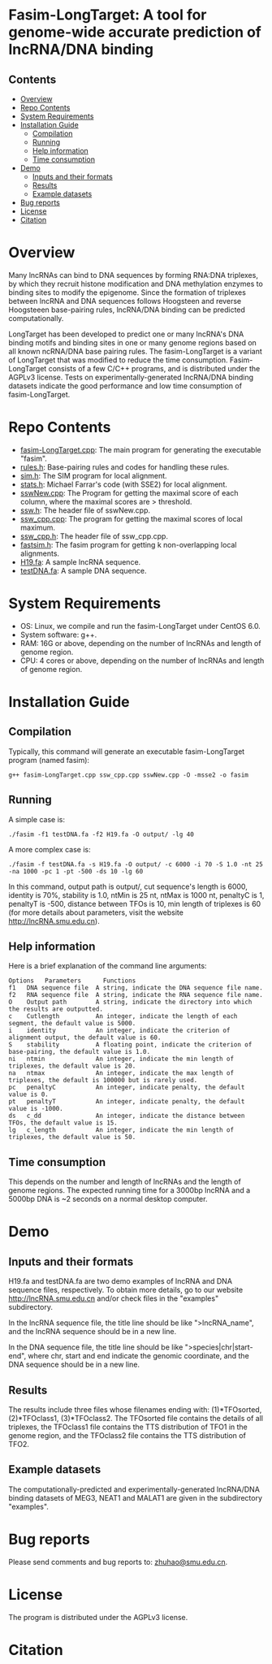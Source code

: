 # Fasim-LongTarget: A tool for genome-wide accurate prediction of lncRNA/DNA binding

## Contents

- [Overview](#overview)
- [Repo Contents](#repo-contents)
- [System Requirements](#system-requirements)
- [Installation Guide](#installation-guide)
    + [Compilation](#compilation)
    + [Running](#running)
    + [Help information](#help-information)
    + [Time consumption](#time-consumption)
- [Demo](#demo)
    + [Inputs and their formats](#inputs-and-their-formats)
    + [Results](#results)
    + [Example datasets](#example-datasets)
- [Bug reports](#bug-reports)
- [License](./LICENSE)
- [Citation](#citation)

# Overview
Many lncRNAs can bind to DNA sequences by forming RNA:DNA triplexes, by which they recruit histone modification and DNA methylation enzymes to binding sites to modify the epigenome. Since the formation of triplexes between lncRNA and DNA sequences follows Hoogsteen and reverse Hoogsteeen base-pairing rules, lncRNA/DNA binding can be predicted computationally.

LongTarget has been developed to predict one or many lncRNA's DNA binding motifs and binding sites in one or many genome regions based on all known ncRNA/DNA base pairing rules. The fasim-LongTarget is a variant of LongTarget that was modified to reduce the time consumption. Fasim-LongTarget consists of a few C/C++ programs, and is distributed under the AGPLv3 license. Tests on experimentally-generated lncRNA/DNA binding datasets indicate the good performance and low time consumption of fasim-LongTarget.

# Repo Contents
- [fasim-LongTarget.cpp](./fasim-LongTarget.cpp): The main program for generating the executable "fasim".
- [rules.h](./rules.h): Base-pairing rules and codes for handling these rules.
- [sim.h](./sim.h): The SIM program for local alignment.
- [stats.h](./stats.h): Michael Farrar's code (with SSE2) for local alignment.
- [sswNew.cpp](./sswNew.cpp): The Program for getting the maximal score of each column, where the maximal scores are > threshold.
- [ssw.h](./ssw.h): The header file of sswNew.cpp.
- [ssw_cpp.cpp](./ssw_cpp.cpp): The program for getting the maximal scores of local maximum.
- [ssw_cpp.h](./ssw_cpp.h): The header file of ssw_cpp.cpp.
- [fastsim.h](./fastsim.h): The fasim program for getting k non-overlapping local alignments.
- [H19.fa](./H19.fa):  A sample lncRNA sequence.  
- [testDNA.fa](./testDNA.fa): A sample DNA sequence. 

# System Requirements
- OS: Linux, we compile and run the fasim-LongTarget under CentOS 6.0. 
- System software:	g++.
- RAM: 16G or above, depending on the number of lncRNAs and length of genome region.
- CPU: 4 cores or above, depending on the number of lncRNAs and length of genome region.

# Installation Guide
## Compilation
Typically, this command will generate an executable fasim-LongTarget program (named fasim): 

```
g++ fasim-LongTarget.cpp ssw_cpp.cpp sswNew.cpp -O -msse2 -o fasim
```

## Running 
A simple case is:

```
./fasim -f1 testDNA.fa -f2 H19.fa -O output/ -lg 40 
```

A more complex case is:

```
./fasim -f testDNA.fa -s H19.fa -O output/ -c 6000 -i 70 -S 1.0 -nt 25 -na 1000 -pc 1 -pt -500 -ds 10 -lg 60
```

In this command, output path is output/, cut sequence's length is 6000, identity is 70%, stability is 1.0, ntMin is 25 nt, ntMax is 1000 nt, penaltyC is 1, penaltyT is -500, distance between TFOs is 10, min length of triplexes is 60 (for more details about parameters, visit the website http://lncRNA.smu.edu.cn).

## Help information
Here is a brief explanation of the command line arguments:

```
Options   Parameters      Functions
f1   DNA sequence file  A string, indicate the DNA sequence file name.
f2   RNA sequence file  A string, indicate the RNA sequence file name.
O    Output path        A string, indicate the directory into which the results are outputted.
c    Cutlength          An integer, indicate the length of each segment, the default value is 5000.
i    identity           An integer, indicate the criterion of alignment output, the default value is 60.
S    stability          A floating point, indicate the criterion of base-pairing, the default value is 1.0.
ni   ntmin              An integer, indicate the min length of triplexes, the default value is 20.
na   ntmax              An integer, indicate the max length of triplexes, the default is 100000 but is rarely used.
pc   penaltyC           An integer, indicate penalty, the default value is 0.
pt   penaltyT           An integer, indicate penalty, the default value is -1000.
ds   c_dd               An integer, indicate the distance between TFOs, the default value is 15.
lg   c_length           An integer, indicate the min length of triplexes, the default value is 50.
```

## Time consumption
This depends on the number and length of lncRNAs and the length of genome regions. The expected running time for a 3000bp lncRNA and a 5000bp DNA is ~2 seconds on a normal desktop computer. 

# Demo
## Inputs and their formats
H19.fa and testDNA.fa are two demo examples of lncRNA and DNA sequence files, respectively. To obtain more details, go to our website http://lncRNA.smu.edu.cn and/or check files in the "examples" subdirectory.

In the lncRNA sequence file, the title line should be like ">lncRNA_name", and the lncRNA sequence should be in a new line.

In the DNA sequence file, the title line should be like ">species|chr|start-end", where chr, start and end indicate the genomic coordinate, and the DNA sequence should be in a new line.

## Results
The results include three files whose filenames ending with: (1)*TFOsorted, (2)*TFOclass1, (3)*TFOclass2. The TFOsorted file contains the details of all triplexes, the TFOclass1 file contains the TTS distribution of TFO1 in the genome region, and the TFOclass2 file contains the TTS distribution of TFO2. 

## Example datasets
The computationally-predicted and experimentally-generated lncRNA/DNA binding datasets of MEG3, NEAT1 and MALAT1 are given in the subdirectory "examples".

# Bug reports
Please send comments and bug reports to: zhuhao@smu.edu.cn.

# License
The program is distributed under the AGPLv3 license.

# Citation
